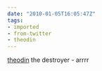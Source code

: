 ```yaml
---
date: "2010-01-05T16:05:47Z"
tags:
- imported
- from-twitter
- theodin
---
```

[theodin](/tags/theodin) the destroyer - arrrr
